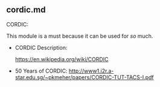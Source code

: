 ## cordic.md

CORDIC:

This module is a must because it can be used for *so* much.

* CORDIC Description:

  <https://en.wikipedia.org/wiki/CORDIC>

* 50 Years of CORDIC:
  <http://www1.i2r.a-star.edu.sg/~pkmeher/papers/CORDIC-TUT-TACS-I.pdf>
